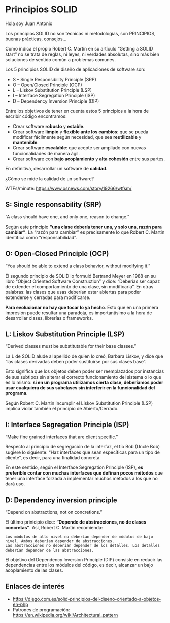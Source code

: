 # Principios SOLID

Hola soy Juan Antonio


Los principios SOLID no son técnicas ni metodologías, son PRINCIPIOS, buenas prácticas, consejos...

Como indica el propio Robert C. Martin en su artículo “Getting a SOLID start” no se trata de reglas, ni leyes, ni verdades absolutas, sino más bien soluciones de sentido común a problemas comunes.

Los 5 principios SOLID de diseño de aplicaciones de software son:

- S – Single Responsibility Principle (SRP)
- O – Open/Closed Principle (OCP)
- L – Liskov Substitution Principle (LSP)
- I – Interface Segregation Principle (ISP)
- D – Dependency Inversion Principle (DIP)

Entre los objetivos de tener en cuenta estos 5 principios a la hora de escribir código encontramos:

- Crear software **robusto** y **estable**.
- Crear software **limpio** y **flexible ante los cambios**: que se pueda modificar fácilmente según necesidad, que sea **reutilizable** y **mantenible**.
- Crear software **escalable**: que acepte ser ampliado con nuevas funcionalidades de manera ágil.
- Crear software con **bajo acoplamiento** y **alta cohesión** entre sus partes.

En definitiva, desarrollar un software de **calidad**.

¿Cómo se mide la calidad de un software?

WTFs/minute: https://www.osnews.com/story/19266/wtfsm/

## S: Single responsability (SRP)

“A class should have one, and only one, reason to change.”

Según este principio **“una clase debería tener una, y solo una, razón para cambiar”**. La “razón para cambiar” es precisamente lo que Robert C. Martin identifica como “responsabilidad”.

## O: Open-Closed Principle (OCP)

“You should be able to extend a class behavior, without modifying it.”

El segundo principio de SOLID lo formuló Bertrand Meyer en 1988 en su libro “Object Oriented Software Construction” y dice: “Deberías ser capaz de extender el comportamiento de una clase, sin modificarla”. En otras palabras: las clases que usas deberían estar abiertas para poder extenderse y cerradas para modificarse.

**Para evolucionar no hay que tocar lo ya hecho**. Esto que en una primera impresión puede resultar una paradoja, es importantísimo a la hora de desarrollar clases, librerías o frameworks.

## L: Liskov Substitution Principle (LSP)

“Derived classes must be substitutable for their base classes.”

La L de SOLID alude al apellido de quien lo creó, Barbara Liskov, y dice que “las clases derivadas deben poder sustituirse por sus clases base”.

Esto significa que los objetos deben poder ser reemplazados por instancias de sus subtipos sin alterar el correcto funcionamiento del sistema o lo que es lo mismo: **si en un programa utilizamos cierta clase, deberíamos poder usar cualquiera de sus subclases sin interferir en la funcionalidad del programa**.  

Según Robert C. Martin incumplir el Liskov Substitution Principle (LSP) implica violar también el principio de Abierto/Cerrado.

## I: Interface Segregation Principle (ISP)

“Make fine grained interfaces that are client specific.”

Respecto al principio de segregación de la interfaz, el tío Bob (Uncle Bob) sugiere lo siguiente: “Haz interfaces que sean específicas para un tipo de cliente”, es decir, para una finalidad concreta.

En este sentido, según el Interface Segregation Principle (ISP), **es preferible contar con muchas interfaces que definan pocos métodos** que tener una interface forzada a implementar muchos métodos a los que no dará uso.

## D:  Dependency inversion principle 

“Depend on abstractions, not on concretions.”

El último prinicipio dice: **“Depende de abstracciones, no de clases concretas”**. Así, Robert C. Martin recomienda:

```
Los módulos de alto nivel no deberían depender de módulos de bajo nivel. Ambos deberían depender de abstracciones.
Las abstracciones no deberían depender de los detalles. Los detalles deberían depender de las abstracciones.
```

El objetivo del Dependency Inversion Principle (DIP) consiste en reducir las dependencias entre los módulos del código, es decir, alcanzar un bajo acoplamiento de las clases.

## Enlaces de interés

- https://diego.com.es/solid-principios-del-diseno-orientado-a-objetos-en-php
- Patrones de programación: https://en.wikipedia.org/wiki/Architectural_pattern

